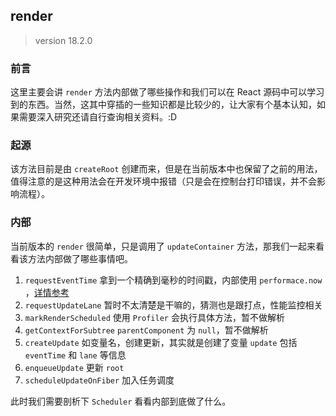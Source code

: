 ## render

> version 18.2.0

### 前言

这里主要会讲 `render` 方法内部做了哪些操作和我们可以在 React 源码中可以学习到的东西。当然，这其中穿插的一些知识都是比较少的，让大家有个基本认知，如果需要深入研究还请自行查询相关资料。:D

### 起源

该方法目前是由 `createRoot` 创建而来，但是在当前版本中也保留了之前的用法，值得注意的是这种用法会在开发环境中报错（只是会在控制台打印错误，并不会影响流程）。

### 内部

当前版本的 `render` 很简单，只是调用了 `updateContainer` 方法，那我们一起来看看该方法内部做了哪些事情吧。

1. `requestEventTime` 拿到一个精确到毫秒的时间戳，内部使用 `performace.now` ，[详情参考](https://developer.mozilla.org/zh-CN/docs/Web/API/Performance/now) 
2. `requestUpdateLane` 暂时不太清楚是干嘛的，猜测也是跟打点，性能监控相关
3. `markRenderScheduled` 使用 `Profiler` 会执行具体方法，暂不做解析
4. `getContextForSubtree` `parentComponent` 为 `null`，暂不做解析
5. `createUpdate` 如变量名，创建更新，其实就是创建了变量 `update` 包括 `eventTime` 和 `lane` 等信息
6. `enqueueUpdate` 更新 `root` 
7. `scheduleUpdateOnFiber` 加入任务调度

此时我们需要剖析下 `Scheduler` 看看内部到底做了什么。

